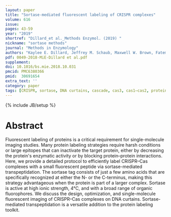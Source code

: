 ```yaml
---
layout: paper
title: "Sortase-mediated fluorescent labeling of CRISPR complexes"
volume: 616
issue:
pages: 43-59
year: "2019"
shortref: "Dillard_et al._Methods Enzymol. (2019) "
nickname: "sortase methods"
journal: "Methods in Enzymology"
authors: "Kaylee E. Dillard, Jeffrey M. Schaub, Maxwell W. Brown, Fatema A. Saifuddin, Yibei Xiao, Erik Hernandez, Samuel D. Dahlhauser, Eric v. Anslyn, Ailong Ke, Ilya J. Finkelstein"
pdf: 0049-2018-MiE-Dillard et al.pdf
supplement:
doi: 10.1016/bs.mie.2018.10.031
pmcid: PMC6380366 
pmid:  30691654
extra_text: ''
category: paper
tags: [CRISPR, sortase, DNA curtains, cascade, cas3, cas1–cas2, protein labeling, fluorescence]
---
```

{% include JB/setup %}

# Abstract
Fluorescent labeling of proteins is a critical requirement for single-molecule imaging studies. Many protein labeling strategies require harsh conditions or large epitopes that can inactivate the target protein, either by decreasing the protein's enzymatic activity or by blocking protein–protein interactions. Here, we provide a detailed protocol to efficiently label CRISPR–Cas complexes with a small fluorescent peptide via sortase-mediated transpeptidation. The sortase tag consists of just a few amino acids that are specifically recognized at either the N- or the C-terminus, making this strategy advantageous when the protein is part of a larger complex. Sortase is active at high ionic strength, 4°C, and with a broad range of organic fluorophores. We discuss the design, optimization, and single-molecule fluorescent imaging of CRISPR–Cas complexes on DNA curtains. Sortase-mediated transpeptidation is a versatile addition to the protein labeling toolkit.
